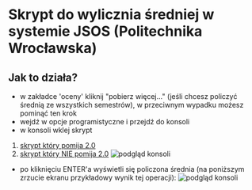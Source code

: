 # Skrypt do wylicznia średniej w systemie JSOS (Politechnika Wrocławska)
## Jak to działa?
* w zakładce 'oceny' kliknij "pobierz więcej..." (jeśli chcesz policzyć średnią ze wszystkich semestrów), w przeciwnym wypadku możesz pominąć ten krok
* wejdź w opcje programistyczne i przejdź do konsoli
* w konsoli wklej skrypt
1. [skrypt który pomija 2.0](https://github.com/rootuss/jsos/blob/master/srednia.js)
2. [skrypt który NIE pomija 2.0](https://github.com/rootuss/jsos/blob/master/sredniaBezNdst.js)
![podgląd konsoli](https://github.com/rootuss/jsos/blob/master/console.PNG)

* po kliknięciu ENTER'a wyświetli się policzona średnia (na poniższym zrzucie ekranu przykładowy wynik tej operacji):
![podgląd konsoli](https://github.com/rootuss/jsos/blob/master/srednia.PNG)
